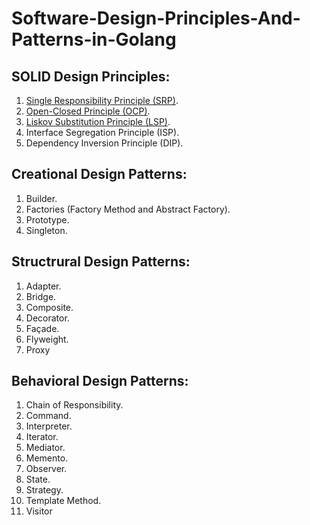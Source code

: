 # Software-Design-Principles-And-Patterns-in-Golang
## SOLID Design Principles: 
1. [Single Responsibility Principle (SRP)](/1.%20SOLID%20Principle/1.%20Single%20Responsibility%20Principle).
2. [Open-Closed Principle (OCP)](/1.%20SOLID%20Principle/2.%20Open%20Close%20Principle).
3. [Liskov Substitution Principle (LSP)](/1.%20SOLID%20Principle/3.%20Liskov%20Substitution%20Principle).
4. Interface Segregation Principle (ISP).
5. Dependency Inversion Principle (DIP).  

## Creational Design Patterns: 
1. Builder.
2. Factories (Factory Method and Abstract Factory).
3.  Prototype.
4.  Singleton.

## Structrural Design Patterns: 
1. Adapter.
2. Bridge.
3. Composite.
4. Decorator.
5. Façade.
6. Flyweight.
7. Proxy  

## Behavioral Design Patterns: 
1. Chain of Responsibility.
2. Command.
3. Interpreter.
4. Iterator.
5. Mediator.
6. Memento.
7. Observer.
8. State.
9. Strategy.
10. Template Method.
11. Visitor
